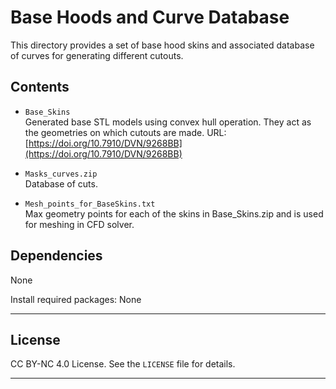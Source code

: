 # Base Hoods and Curve Database

This directory provides a set of base hood skins and associated database of curves for generating different cutouts.
## Contents

- `Base_Skins`  
  Generated base STL models using convex hull operation. They act as the geometries on which cutouts are made.
  URL: [https://doi.org/10.7910/DVN/9268BB](https://doi.org/10.7910/DVN/9268BB)  

- `Masks_curves.zip`  
  Database of cuts.

- `Mesh_points_for_BaseSkins.txt`  
  Max geometry points for each of the skins in  Base_Skins.zip and is used for meshing in CFD solver.

## Dependencies
None

Install required packages:
None

---

##  License

CC BY-NC 4.0 License. See the `LICENSE` file for details.

---




